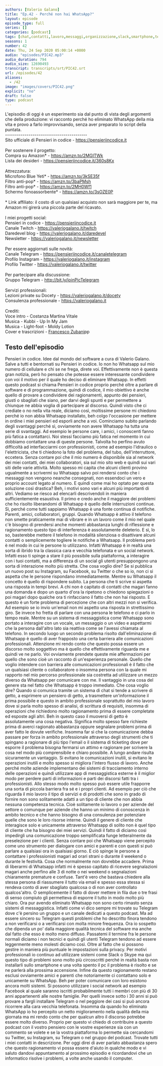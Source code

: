 ```yaml
---
authors: [Valerio Galano]
title: "Ep.42 - Perché non hai WhatsApp?"
layout: episode
episode_type: full
series: []
categories: [podcast]
tags: [chat,contatti,lavoro,messaggi,organizzazione,slack,smartphone,telegram,whatsapp]
seasons: 1
number: 42
date: Thu, 24 Sep 2020 05:00:14 +0000
audio: "episodes/PIC42.mp3"
audio_duration: 794
audio_size: 12690493
transcript: transcripts/srt/PIC42.srt
url: /episodes/42
aliases: 
  - /42
image: "images/covers/PIC42.png"
explicit: "no"
draft: false
type: podcast
---
```

L'episodio di oggi è un esperimento sia dal punto di vista degli argomenti che della produzione: vi racconto perché ho eliminato WhatsApp della mia vita e provo a farlo improvvisando, senza aver preparato lo script della puntata.<br />------------------------------------------<br />Sito ufficiale di Pensieri in codice - <a href="https://pensieriincodice.it" rel="noopener">https://pensieriincodice.it</a> <br /><br />Per sostenere il progetto:<br />Compra su Amazon* - <a href="https://amzn.to/2MGITWk" rel="noopener">https://amzn.to/2MGITWk</a>  <br />Lista dei desideri - <a href="https://pensieriincodice.it/360s8Kx" rel="noopener">https://pensieriincodice.it/360s8Kx</a> <br /><br />Attrezzatura:<br />Microfono Blue Yeti* - <a href="https://amzn.to/3kSE35f" rel="noopener">https://amzn.to/3kSE35f</a>  <br />Filtro anti-pop* - <a href="https://amzn.to/3baPMsh" rel="noopener">https://amzn.to/3baPMsh</a>  <br />Filtro anti-pop* - <a href="https://amzn.to/2MH0Wf1" rel="noopener">https://amzn.to/2MH0Wf1</a>  <br />Schermo fonoassorbente* - <a href="https://amzn.to/3sOZE0P" rel="noopener">https://amzn.to/3sOZE0P</a>  <br /><br />* Link affiliato: il costo di un qualsiasi acquisto non sarà maggiore per te, ma Amazon mi girerà una piccola parte del ricavato. <br /><br />I miei progetti social:<br />Pensieri in codice - <a href="https://pensieriincodice.it" rel="noopener">https://pensieriincodice.it</a> <br />Canale Twitch - <a href="https://valeriogalano.it/twitch" rel="noopener">https://valeriogalano.it/twitch</a> <br />Daredevel blog - <a href="https://valeriogalano.it/daredevel" rel="noopener">https://valeriogalano.it/daredevel</a> <br />Newsletter - <a href="https://valeriogalano.it/newsletter" rel="noopener">https://valeriogalano.it/newsletter</a> <br /><br />Per essere aggiornati sulle novità:<br />Canale Telegram - <a href="https://pensieriincodice.it/canaletelegram" rel="noopener">https://pensieriincodice.it/canaletelegram</a> <br />Profilo Instagram - <a href="https://valeriogalano.it/instagram" rel="noopener">https://valeriogalano.it/instagram</a> <br />Profilo Twitter - <a href="https://valeriogalano.it/twitter" rel="noopener">https://valeriogalano.it/twitter</a> <br /><br />Per partecipare alla discussione:<br />Gruppo Telegram - <a href="http://bit.ly/joinPicTelegram" rel="noopener">http://bit.ly/joinPicTelegram</a> <br /><br />Servizi professionali:<br />Lezioni private su Docety - <a href="https://valeriogalano.it/docety" rel="noopener">https://valeriogalano.it/docety</a> <br />Consulenza professionale - <a href="https://valeriogalano.it" rel="noopener">https://valeriogalano.it</a> <br /><br />Crediti:<br />Voce intro - Costanza Martina Vitale<br />Musica - Kubbi - Up In My Jam<br />Musica - Light-foot - Moldy Lotion<br />Cover e trascrizioni - <a href="https://it.linkedin.com/in/francesco-zubani-5957081a6" rel="noopener">Francesco Zubani</a>pp

<!-- more -->

## Testo dell'episodio

Pensieri in codice. Idee dal mondo del software a cura di Valerio Galano.
Salve a tutti e bentornati su Pensieri in codice. Io non ho Whatsapp sul mio numero di cellulare e
chi se ne frega, direte voi. Effettivamente non è questa gran notizia, però ho pensato che potesse
essere interessante condividere con voi il motivo per il quale ho deciso di eliminare Whatsapp. In
effetti questo podcast si chiama Pensieri in codice proprio perché oltre a parlare di software e di
programmazione, quindi di codice, il mio obiettivo è anche quello di provare a condividere dei
ragionamenti, appunto dei pensieri, giusti o sbagliati che siano, per darvi degli spunti e
per permettere a chiunque ne abbia voglia di partecipare al discorso. Quindi visto che ci
crediate o no nella vita reale, diciamo così, moltissime persone mi chiedono perché io non
abbia Whatsapp installato, beh colgo l'occasione per mettere in ordine i miei pensieri ed esporli
anche a voi. Cominciamo subito parlando degli svantaggi perché sì, ovviamente non avere Whatsapp
ha tutta una serie di svantaggi. Ad esempio le persone care, i amici, i conoscenti fanno più
fatica a contattarci. Noi stessi facciamo più fatica nel momento in cui dobbiamo contattare
una di queste persone. Talvolta ho perfino avuto difficoltà ad interfacciarmi con professionisti,
come ad esempio l'idraulico o l'elettricista, che ti chiedono la foto del problema, del tubo,
dell'interruttore, eccetera. Senza contare poi che il mio numero è disponibile sia al network dei
miei contatti, dei miei collaboratori, sia sul mio sito web e quindi sui vari siti delle varie
attività. Molto spesso mi capita che alcuni clienti provino ugualmente a scrivermi su Whatsapp salvo
poi rendersi conto che i messaggi non vengono neanche consegnati, non essendoci un vero e
proprio account legato al numero. E quindi come mai ho optato per questa soluzione così drastica?
Beh, i motivi sono vari e alcuni più importanti di altri. Vediamo se riesco ad elencarli descrivendoli
in maniera sufficientemente esaustiva. Il primo e credo anche il maggiore dei problemi che ho
risolto liberandomi di Whatsapp è quello delle interruzioni continue. Sì, perché come tutti
sappiamo Whatsapp è una fonte continua di notifiche. Parenti, amici, collaboratori, gruppi.
Quando Whatsapp è attivo il telefono non smette praticamente mai di vibrare e in un lavoro come
il mio nel quale c'è bisogno di prendersi anche momenti abbastanza lunghi di riflessione e
ragionamento questo tipo di interferenza è assolutamente deleterio. E sì, lo so, basterebbe
mettere il telefono in modalità silenziosa o disattivare alcuni contatti o semplicemente
togliere le notifiche a Whatsapp. Il problema però è nel modo in cui le persone lo utilizzano.
Infatti Whatsapp è in realtà una sorta di ibrido tra la classica cara e vecchia telefonata e un
social network. Infatti esso ti spinge a stare il più possibile sulla piattaforma, a interagire con
i tuoi contatti, ma a differenza di un social gli utenti presuppongono una sorta di interazione
molto più stretta. Che cosa voglio dire? Se si pubblica un nuovo post su Instagram, su Facebook,
su Twitter o che so io, non ci si aspetta che le persone rispondano immediatamente. Mentre su
Whatsapp il concetto è quello di rispondere subito. La persona che ti scrive si aspetta
una risposta in tempi brevi. A chi non è capitato di contatti che magari fanno una domanda e dopo un
quarto d'ora la ripetono o chiedono spiegazioni o poi magari dopo qualche ora ti rinfacciano il
fatto che non hai risposto. E questo è un forte problema di percezione che con altri mezzi non
si verifica. Ad esempio se io invio un'email non mi aspetto una risposta in strettissimo giro. Se
invece ho fretta di parlare con una persona le telefono e ci parlo in tempo reale. Mentre su un
sistema di messaggistica come Whatsapp sono portato a interagire con un vocale, un messaggio o un video
e aspettarmi che la persona dall'altro lato sia reattiva come se l'avessi chiamata al telefono.
In secondo luogo un secondo problema risolto dall'eliminazione di Whatsapp è quello di aver
frapposto una certa barriera alle comunicazioni professionali. Attenzione mi rendo conto che
questo possa essere un discorso molto soggettivo ma è quello che effettivamente riguarda me e quindi
ve ne parlo. Voi ovviamente prendete queste mie affermazioni per quello che sono cioè un racconto
di un'esperienza personale. Quello che voglio intendere con barriera alle comunicazioni
professionali è il fatto che un qualsiasi cliente o collaboratore o insomma persona con la quale mi
rapporto nel mio percorso professionale sia costretta ad utilizzare un mezzo diverso da
Whatsapp per comunicare con me. Il vantaggio in una cosa del genere sta nel fatto che Whatsapp è
troppo immediato. Che cosa voglio dire? Quando si comunica tramite un sistema di chat si tende
a scrivere di getto, a esprimere un pensiero di getto, a trasmettere un'informazione il prima
possibile e questo in ambito professionale soprattutto del mio lavoro dove si parla molto
spesso di analisi, di scrittura di requisiti, insomma di operazioni che richiedono molto
ragionamento prima di essere completate ed esposte agli altri. Beh in questo caso il muoversi di
getto è assolutamente una cosa negativa. Significa molto spesso fare richieste prima di averci
ragionato abbastanza oppure segnalare problemi prima di aver fatto le dovute verifiche. Insomma
far sì che la comunicazione debba passare per forza in ambito professionale attraverso degli
strumenti che ti spingano a ragionare di più tipo l'email o il sistema di ticketing dove per esporre
il problema bisogna fermarsi un attimo e ragionare per scrivere la cosa nel modo più comprensibile
e chiaro possibile. A lungo andare risulta sicuramente un vantaggio. Si evitano le
comunicazioni inutili, si evitano le operazioni inutili e molto spesso si migliora l'intero
flusso di lavoro. Anche perché molte aziende implementano dei sistemi di tracciamento interno
delle operazioni e quindi utilizzare app di messaggistica esterne è il miglior modo per
perdere parti di informazioni e parti dei discorsi fatti tra i professionisti. Allo stesso modo molto
spesso può essere utile frapporre una sorta di piccola barriera fra sé e i propri clienti. Ad
esempio per ciò che riguarda il mio lavoro il tipo di servizi e di prodotti che sono in grado
di fornire non sono solitamente adatti a un tipo di cliente che non abbia nessuna competenza
tecnica. Cioè solitamente io lavoro o per aziende del settore o comunque per aziende
che hanno un minimo di conoscenza in ambito tecnico e che hanno bisogno di una consulenza
per potenziare quelle che sono le loro risorse interne. Quindi il genere di cliente che
interagisce solo e unicamente attraverso Whatsapp di solito non è quel tipo di cliente che ha
bisogno dei miei servizi. Quindi il fatto di diciamo così impedirgli una comunicazione
troppo semplificata funge letteralmente da preselezione per i clienti. Senza contare
poi che Whatsapp viene percepito come uno strumento per dialogare con amici e parenti
e con questi si può parlare a qualsiasi ora in qualsiasi giorno. E ciò spinge le persone a
contattare i professionisti magari ad orari strani o durante il weekend o durante le festività. Cosa
che normalmente non dovrebbe accadere. Prima di liberarmi di Whatsapp infatti mi è spesso
capitato di ricevere segnalazioni magari anche perfino alle 3 di notte o nei weekend o
segnalazioni chiaramente premature e confuse. Tant'è vero che bastava chiedere alla stessa
persona di riassumere il tutto via email e spesso essa stessa si rendeva conto di aver
sbagliato qualcosa o di non aver controllato qualcos'altro. O semplicemente il fatto di
dover mettere in fila due o tre frasi di senso compiuto gli permetteva di esporre il tutto in
modo molto più chiaro. Ora pur avendo eliminato Whatsapp non sono certo rimasto senza sistemi di
messaggistica. Infatti come vi dico sempre mi trovate su Telegram dove c'è persino un gruppo
e un canale dedicati a questo podcast. Ma ad essere sincero su Telegram questi problemi che
ho descritto finora tendono a non verificarsi o a verificarsi con molta minore frequenza. Ora
io sospetto che dipenda un po' dalla maggiore qualità tecnica del software ma anche dal
fatto che esso è molto meno diffuso. Passatemi il termine fra le persone normali diciamo i non
tecnici e quindi gli utenti Telegram tendono ad essere leggermente meno molesti diciamo così.
Oltre al fatto che si possono gestire in maniera più puntuale le impostazioni sulla privacy. Per
motivi professionali io continuo ad utilizzare sistemi come Slack o Skype ma qui questo tipo di
problemi sono molto più circoscritti perché in realtà basta non installarli sullo smartphone e
una volta spento il pc il problema è risolto e se ne parlerà alla prossima accensione.
Infine da questo ragionamento restano esclusi ovviamente amici e parenti che notoriamente ci
contattano solo e unicamente su WhatsApp. Beh per poter comunicare con loro esistono ancora molti
sistemi. Si possono utilizzare i social network ad esempio Facebook al quale saranno iscritti
probabilmente tutti i membri con più di 30 anni appartenenti alle nostre famiglie. Per quelli
invece sotto i 30 anni si può provare a fargli installare Telegram o nel peggiore dei casi si
può ancora ricorrere alla cara vecchia telefonata. Insomma da quando ho eliminato WhatsApp io ho
percepito un netto miglioramento nella qualità della mia giornata ma mi rendo conto che per
qualcun altro il discorso potrebbe essere molto diverso. Proprio per questo vi chiedo di contribuire
a questo podcast con il vostro pensiero con le vostre esperienze sia con un commento se
volete e se la vostra piattaforma lo permette sia cercandomi su Twitter, su Instagram, su Telegram
o nel gruppo del podcast. Trovate tutti i miei contatti in descrizione. Per oggi direi di aver
parlato abbastanza spero che questo ragionamento vi possa essere d'aiuto in qualche modo e vi
saluto dandovi appuntamento al prossimo episodio e ricordandovi che un informatico risolve i
problemi, a volte anche usando il computer.

